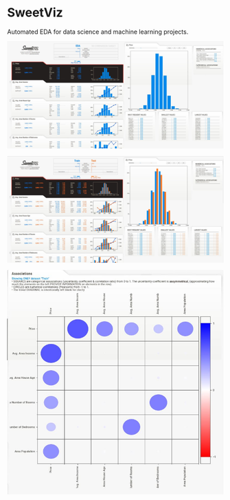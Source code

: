 # SweetViz
Automated EDA for data science and machine learning projects.

![EDA](https://github.com/Sharan-Babu/SweetViz/blob/master/1c.JPG)

![EDA2](https://github.com/Sharan-Babu/SweetViz/blob/master/2c.JPG)

![EDA3](https://github.com/Sharan-Babu/SweetViz/blob/master/corr.JPG)
